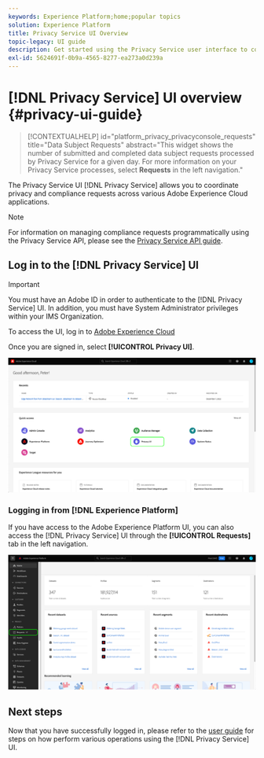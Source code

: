 ```yaml
---
keywords: Experience Platform;home;popular topics
solution: Experience Platform
title: Privacy Service UI Overview
topic-legacy: UI guide
description: Get started using the Privacy Service user interface to coordinate and monitor privacy requests across various Experience Cloud applications.
exl-id: 5624691f-0b9a-4565-8277-ea273a0d239a
---
```

# [!DNL Privacy Service] UI overview {#privacy-ui-guide}

>[!CONTEXTUALHELP]
>id="platform_privacy_privacyconsole_requests"
>title="Data Subject Requests"
>abstract="This widget shows the number of submitted and completed data subject requests processed by Privacy Service for a given day. For more information on your Privacy Service processes, select **Requests** in the left navigation."

The Privacy Service UI [!DNL Privacy Service] allows you to coordinate privacy and compliance requests across various Adobe Experience Cloud applications.

>[!NOTE]
>
>For information on managing compliance requests programmatically using the Privacy Service API, please see the [Privacy Service API guide](../api/overview.md). 

## Log in to the [!DNL Privacy Service] UI

>[!IMPORTANT]
>
>You must have an Adobe ID in order to authenticate to the [!DNL Privacy Service] UI. In addition, you must have System Administrator privileges within your IMS Organization.

To access the UI, log in to [Adobe Experience Cloud](https://experience.adobe.com/)

Once you are signed in, select **[!UICONTROL Privacy UI]**.

![](../images/ui-overview/quick-access.png)

### Logging in from [!DNL Experience Platform]

If you have access to the Adobe Experience Platform UI, you can also access the [!DNL Privacy Service] UI through the **[!UICONTROL Requests]** tab in the left navigation.

![](../images/ui-overview/platform.png)

## Next steps

Now that you have successfully logged in, please refer to the [user guide](user-guide.md) for steps on how perform various operations using the [!DNL Privacy Service] UI.
